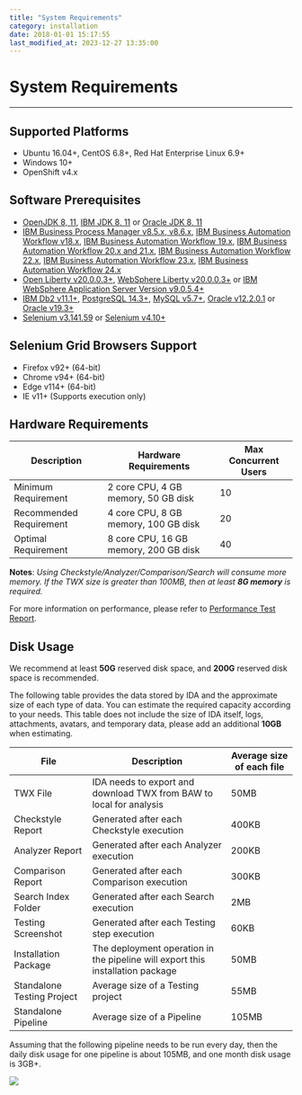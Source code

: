 ```yaml
---
title: "System Requirements"
category: installation
date: 2018-01-01 15:17:55
last_modified_at: 2023-12-27 13:35:00
---
```


# System Requirements
***

## Supported Platforms

* Ubuntu 16.04+, CentOS 6.8+, Red Hat Enterprise Linux 6.9+
* Windows 10+
* OpenShift v4.x

## Software Prerequisites

* [OpenJDK 8, 11](https://openjdk.org/install/), [IBM JDK 8, 11](https://www.ibm.com/support/pages/java-sdk-downloads) or [Oracle JDK 8, 11](https://www.oracle.com/java/technologies/downloads/archive/)
* [IBM Business Process Manager v8.5.x, v8.6.x](https://www.ibm.com/support/knowledgecenter/en/SSFPJS), [IBM Business Automation Workflow v18.x](https://www.ibm.com/support/knowledgecenter/en/SS8JB4_18.0.0/com.ibm.wbpm.workflow.main.doc/kc-homepage-workflow.html), [IBM Business Automation Workflow 19.x](https://www.ibm.com/support/knowledgecenter/SS8JB4/com.ibm.wbpm.workflow.main.doc/kc-homepage-workflow.html), [IBM Business Automation Workflow 20.x and 21.x](https://www.ibm.com/support/knowledgecenter/SS8JB4_20.x/com.ibm.wbpm.workflow.main.doc/kc-homepage-workflow.html), [IBM Business Automation Workflow 22.x](https://www.ibm.com/docs/en/baw/22.x), [IBM Business Automation Workflow 23.x](https://www.ibm.com/docs/en/baw/23.x), [IBM Business Automation Workflow 24.x](https://www.ibm.com/docs/en/baw/24.x)
* [Open Liberty v20.0.0.3+](https://public.dhe.ibm.com/ibmdl/export/pub/software/openliberty/runtime/release/2020-03-05_1433/openliberty-20.0.0.3.zip), [WebSphere Liberty v20.0.0.3+](https://www.ibm.com/support/pages/node/6250961) or [IBM WebSphere Application Server Version v9.0.5.4+](https://www.ibm.com/support/pages/node/886749)
* [IBM Db2 v11.1+](https://www.ibm.com/analytics/us/en/db2/), [PostgreSQL 14.3+](https://www.postgresql.org/download/), [MySQL v5.7+](https://dev.mysql.com/downloads/mysql/), [Oracle v12.2.0.1](https://sdc-china.github.io/IDA-doc/installation/installation-database-installation-and-configuration.html#install-and-configure-oracle) or [Oracle v19.3+](https://sdc-china.github.io/IDA-doc/installation/installation-database-installation-and-configuration.html#install-and-configure-oracle)
* [Selenium v3.141.59](./installation-post-installation-setup.html#installing-selenium-grid-v3) or [Selenium v4.10+](./installation-post-installation-setup.html#installing-selenium-grid-v4)

## Selenium Grid Browsers Support

* Firefox v92+ (64-bit)
* Chrome v94+ (64-bit)
* Edge v114+ (64-bit)
* IE v11+ (Supports execution only)

## Hardware Requirements

Description | Hardware Requirements | Max Concurrent Users
------------|----------------------|---------------------
Minimum Requirement | 2 core CPU, 4 GB memory, 50 GB disk | 10
Recommended Requirement | 4 core CPU, 8 GB memory, 100 GB disk | 20
Optimal Requirement | 8 core CPU, 16 GB memory, 200 GB disk | 40

**Notes**:
*Using Checkstyle/Analyzer/Comparison/Search will consume more memory. If the TWX size is greater than 100MB, then at least **8G memory** is required.*

For more information on performance, please refer to [Performance Test Report](../references/references-performance-test.html).

## Disk Usage

We recommend at least **50G** reserved disk space, and **200G** reserved disk space is recommended.

The following table provides the data stored by IDA and the approximate size of each type of data. You can estimate the required capacity according to your needs. This table does not include the size of IDA itself, logs, attachments, avatars, and temporary data, please add an additional **10GB** when estimating.

File | Description | Average size of each file
-----|--------------|---------------------------
TWX File | IDA needs to export and download TWX from BAW to local for analysis | 50MB
Checkstyle Report | Generated after each Checkstyle execution | 400KB
Analyzer Report | Generated after each Analyzer execution | 200KB
Comparison Report | Generated after each Comparison execution | 300KB
Search Index Folder | Generated after each Search execution | 2MB
Testing Screenshot | Generated after each Testing step execution | 60KB
Installation Package | The deployment operation in the pipeline will export this installation package | 50MB
Standalone Testing Project | Average size of a Testing project | 55MB
Standalone Pipeline | Average size of a Pipeline | 105MB

Assuming that the following pipeline needs to be run every day, then the daily disk usage for one pipeline is about 105MB, and one month disk usage is 3GB+.

![][simple_pipeline]

[simple_pipeline]: ../images/install/simple_pipeline.png
